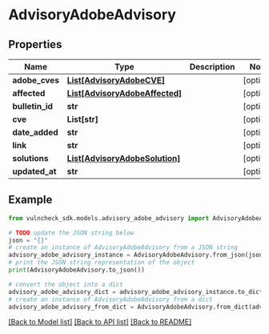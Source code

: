 # AdvisoryAdobeAdvisory


## Properties

Name | Type | Description | Notes
------------ | ------------- | ------------- | -------------
**adobe_cves** | [**List[AdvisoryAdobeCVE]**](AdvisoryAdobeCVE.md) |  | [optional] 
**affected** | [**List[AdvisoryAdobeAffected]**](AdvisoryAdobeAffected.md) |  | [optional] 
**bulletin_id** | **str** |  | [optional] 
**cve** | **List[str]** |  | [optional] 
**date_added** | **str** |  | [optional] 
**link** | **str** |  | [optional] 
**solutions** | [**List[AdvisoryAdobeSolution]**](AdvisoryAdobeSolution.md) |  | [optional] 
**updated_at** | **str** |  | [optional] 

## Example

```python
from vulncheck_sdk.models.advisory_adobe_advisory import AdvisoryAdobeAdvisory

# TODO update the JSON string below
json = "{}"
# create an instance of AdvisoryAdobeAdvisory from a JSON string
advisory_adobe_advisory_instance = AdvisoryAdobeAdvisory.from_json(json)
# print the JSON string representation of the object
print(AdvisoryAdobeAdvisory.to_json())

# convert the object into a dict
advisory_adobe_advisory_dict = advisory_adobe_advisory_instance.to_dict()
# create an instance of AdvisoryAdobeAdvisory from a dict
advisory_adobe_advisory_from_dict = AdvisoryAdobeAdvisory.from_dict(advisory_adobe_advisory_dict)
```
[[Back to Model list]](../README.md#documentation-for-models) [[Back to API list]](../README.md#documentation-for-api-endpoints) [[Back to README]](../README.md)


